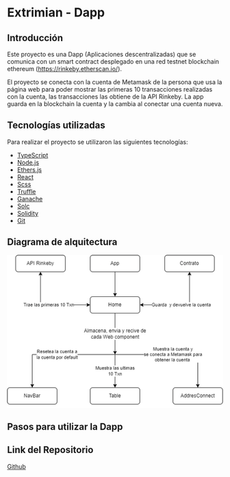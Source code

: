 # Extrimian - Dapp

## Introducción

Este proyecto es una Dapp (Aplicaciones descentralizadas) que se comunica con un smart contract desplegado en una red testnet blockchain ethereum (https://rinkeby.etherscan.io/).

El proyecto se conecta con la cuenta de Metamask de la persona que usa la página web para poder mostrar las primeras 10 transacciones realizadas con la cuenta, las transacciones las obtiene de la API Rinkeby. La app guarda en la blockchain la cuenta y la cambia al conectar una cuenta nueva.

## Tecnologías utilizadas

Para realizar el proyecto se utilizaron las siguientes tecnologías:

* [TypeScript](https://www.typescriptlang.org/)
* [Node.js](https://nodejs.org/)
* [Ethers.js](https://docs.ethers.io/v5/)
* [React](https://reactjs.org/)
* [Scss](https://sass-lang.com/)
* [Truffle](https://truffleframework.com/)
* [Ganache](https://trufflesuite.com/ganache/)
* [Solc](https://docs.soliditylang.org/en/v0.8.11/installing-solidity.html)
* [Solidity](https://solidity-es.readthedocs.io/es/latest/)
* [Git](https://git-scm.com/)

## Diagrama de alquitectura

<p align="center">
    <img src='./assets/diagrama arquitectura.png'/>
</p>

## Pasos para utilizar la Dapp

## Link del Repositorio

[Github](https://github.com/ArenasAgustin/extrimian-dapp)
